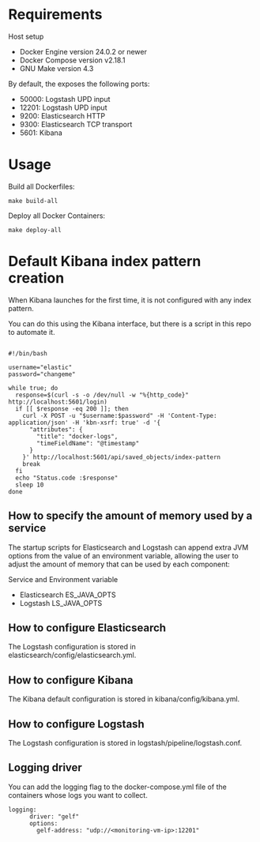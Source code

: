# Requirements

Host setup
- Docker Engine version 24.0.2 or newer
- Docker Compose version v2.18.1
- GNU Make version 4.3

By default, the exposes the following ports:

- 50000: Logstash UPD input
- 12201: Logstash UPD input
- 9200: Elasticsearch HTTP
- 9300: Elasticsearch TCP transport
- 5601: Kibana

# Usage 

Build all Dockerfiles: 
```
make build-all
```

Deploy all Docker Containers:
```
make deploy-all
```


# Default Kibana index pattern creation

When Kibana launches for the first time, it is not configured with any index pattern.

You can do this using the Kibana interface, but there is a script in this repo to automate it.

```

#!/bin/bash

username="elastic"
password="changeme"

while true; do
  response=$(curl -s -o /dev/null -w "%{http_code}" http://localhost:5601/login)
  if [[ $response -eq 200 ]]; then
    curl -X POST -u "$username:$password" -H 'Content-Type: application/json' -H 'kbn-xsrf: true' -d '{
      "attributes": {
        "title": "docker-logs",
        "timeFieldName": "@timestamp"
      }
    }' http://localhost:5601/api/saved_objects/index-pattern
    break
  fi
  echo "Status.code :$response"
  sleep 10
done

```

## How to specify the amount of memory used by a service
The startup scripts for Elasticsearch and Logstash can append extra JVM options from the value of an environment variable, allowing the user to adjust the amount of memory that can be used by each component:

  Service	and Environment variable
- Elasticsearch	ES_JAVA_OPTS
- Logstash	LS_JAVA_OPTS

## How to configure Elasticsearch
The Logstash configuration is stored in elasticsearch/config/elasticsearch.yml.

## How to configure Kibana
The Kibana default configuration is stored in kibana/config/kibana.yml.

## How to configure Logstash
The Logstash configuration is stored in logstash/pipeline/logstash.conf.

## Logging driver

You can add the logging flag to the docker-compose.yml file of the containers whose logs you want to collect.

```
logging:
      driver: "gelf"
      options:
        gelf-address: "udp://<monitoring-vm-ip>:12201"

```